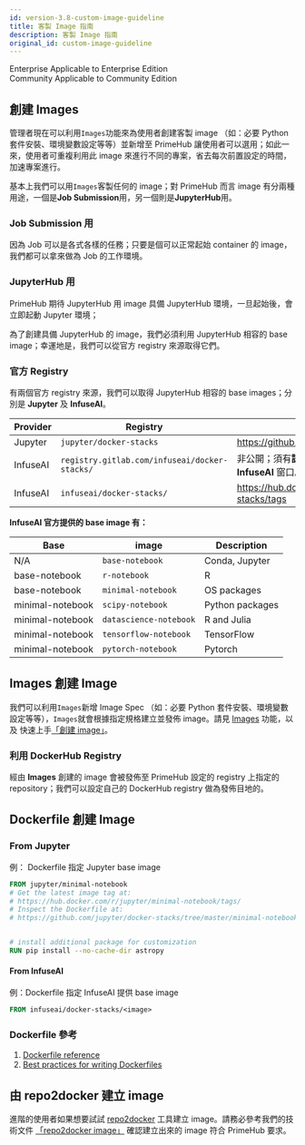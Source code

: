 ```yaml
---
id: version-3.8-custom-image-guideline
title: 客製 Image 指南
description: 客製 Image 指南
original_id: custom-image-guideline
---
```

<div class="label-sect">
  <div class="ee-only tooltip">Enterprise
    <span class="tooltiptext">Applicable to Enterprise Edition</span>
  </div>
  <div class="ce-only tooltip">Community
    <span class="tooltiptext">Applicable to Community Edition</span>
  </div>
</div>

## 創建 Images

管理者現在可以利用`Images`功能來為使用者創建客製 image （如：必要 Python 套件安裝、環境變數設定等等）並新增至 PrimeHub 讓使用者可以選用；如此一來，使用者可重複利用此 image 來進行不同的專案，省去每次前置設定的時間，加速專案進行。

基本上我們可以用`Images`客製任何的 image；對 PrimeHub 而言 image 有分兩種用途，一個是**Job Submission**用，另一個則是**JupyterHub**用。

### Job Submission 用

因為 Job 可以是各式各樣的任務；只要是個可以正常起始 container 的 image，我們都可以拿來做為 Job 的工作環境。

### JupyterHub 用

PrimeHub 期待 JupyterHub 用 image 具備 JupyterHub 環境，一旦起始後，會立即起動 Jupyter 環境；

為了創建具備 JupyterHub 的 image，我們必須利用 JupyterHub 相容的 base image；幸運地是，我們可以從官方 registry 來源取得它們。

### 官方 Registry

有兩個官方 registry 來源，我們可以取得 JupyterHub 相容的 base images；分別是 **Jupyter** 及 **InfuseAI**。

|Provider|Registry|Reference|
|------|--------|----|
|Jupyter|`jupyter/docker-stacks`|https://github.com/jupyter/docker-stacks|
|InfuseAI|`registry.gitlab.com/infuseai/docker-stacks/`|非公開；須有**認證用 secret** 才能下載 ，請洽 **InfuseAI** 窗口。|
|InfuseAI|`infuseai/docker-stacks/`|https://hub.docker.com/r/infuseai/docker-stacks/tags|

**InfuseAI 官方提供的 base image 有：**

|Base|image|Description|
|----|-----|-----------|
|N/A|`base-notebook`|Conda, Jupyter|
|base-notebook|`r-notebook`|R|
|base-notebook|`minimal-notebook`|OS packages|
|minimal-notebook|`scipy-notebook`|Python packages|
|minimal-notebook|`datascience-notebook`|R and Julia|
|minimal-notebook|`tensorflow-notebook`|TensorFlow|
|minimal-notebook|`pytorch-notebook`|Pytorch|

## Images 創建 Image

我們可以利用`Images`新增 Image Spec （如：必要 Python 套件安裝、環境變數設定等等），`Images`就會根據指定規格建立並發佈 image。請見 [Images](admin-image-cht#build-custom-image) 功能，以及 快速上手[「創建 image」](../quickstart/build-image)。

### 利用 DockerHub Registry

經由 **Images** 創建的 image 會被發佈至 PrimeHub 設定的 registry 上指定的 repository；我們可以設定自己的 DockerHub registry 做為發佈目地的。

## Dockerfile 創建 Image

### From Jupyter

例： Dockerfile 指定 Jupyter base image

``` dockerfile
FROM jupyter/minimal-notebook
# Get the latest image tag at:
# https://hub.docker.com/r/jupyter/minimal-notebook/tags/
# Inspect the Dockerfile at:
# https://github.com/jupyter/docker-stacks/tree/master/minimal-notebook/Dockerfile


# install additional package for customization
RUN pip install --no-cache-dir astropy
```

#### From InfuseAI

例：Dockerfile 指定 InfuseAI 提供 base image

``` dockerfile
FROM infuseai/docker-stacks/<image>
```

### Dockerfile 參考

1. [Dockerfile reference](https://docs.docker.com/engine/reference/builder/)
2. [Best practices for writing Dockerfiles](https://docs.docker.com/develop/develop-images/dockerfile_best-practices/)

## 由 repo2docker 建立 image

進階的使用者如果想要試試 [repo2docker](https://repo2docker.readthedocs.io/en/latest/) 工具建立 image。請務必參考我們的技術文件 [「repo2docker image」](../../tasks/repo2docker.md) 確認建立出來的 image 符合 PrimeHub 要求。
